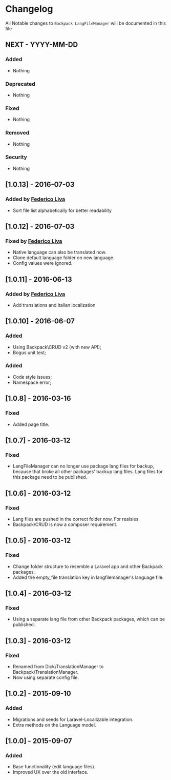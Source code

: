 # Changelog

All Notable changes to `Backpack LangFileManager` will be documented in this file

## NEXT - YYYY-MM-DD

### Added
- Nothing

### Deprecated
- Nothing

### Fixed
- Nothing

### Removed
- Nothing

### Security
- Nothing

## [1.0.13] - 2016-07-03
### Added by [Federico Liva](http://www.federicoliva.info)
- Sort file list alphabetically for better readability


## [1.0.12] - 2016-07-03

### Fixed by [Federico Liva](http://www.federicoliva.info)
- Native language can also be translated now.
- Clone default language folder on new language.
- Config values were ignored.


## [1.0.11] - 2016-06-13

### Added by [Federico Liva](http://www.federicoliva.info)
- Add translations and italian localization


## [1.0.10] - 2016-06-07

### Added
- Using Backpack\CRUD v2 (with new API);
- Bogus unit test;

### Added
- Code style issues;
- Namespace error;


## [1.0.8] - 2016-03-16

### Fixed
- Added page title.


## [1.0.7] - 2016-03-12

### Fixed
- LangFileManager can no longer use package lang files for backup, because that broke all other packages' backup lang files. Lang files for this package need to be published.

## [1.0.6] - 2016-03-12

### Fixed
- Lang files are pushed in the correct folder now. For realsies.
- Backpack\CRUD is now a composer requirement.


## [1.0.5] - 2016-03-12

### Fixed
- Change folder structure to resemble a Laravel app and other Backpack packages.
- Added the empty_file translation key in langfilemanager's language file.


## [1.0.4] - 2016-03-12

### Fixed
- Using a separate lang file from other Backpack packages, which can be published.


## [1.0.3] - 2016-03-12

### Fixed
- Renamed from Dick\TranslationManager to Backpack\TranslationManager.
- Now using separate config file.


## [1.0.2] - 2015-09-10

### Added
- Migrations and seeds for Laravel-Localizable integration.
- Extra methods on the Language model.

## [1.0.0] - 2015-09-07

### Added
- Base functionality (edit language files).
- Improved UX over the old interface.
